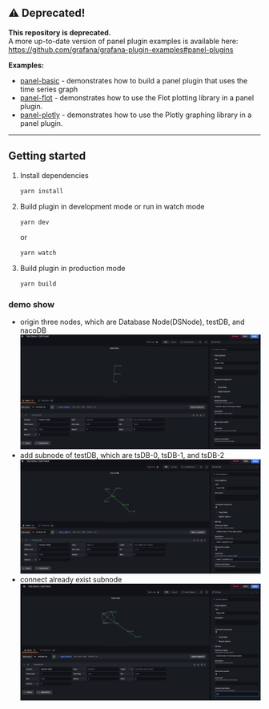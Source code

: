 ## ⚠️ Deprecated!

**This repository is deprecated.** <br />
A more up-to-date version of panel plugin examples is available here: https://github.com/grafana/grafana-plugin-examples#panel-plugins

**Examples:**
- [panel-basic](https://github.com/grafana/grafana-plugin-examples/blob/main/examples/panel-basic) - demonstrates how to build a panel plugin that uses the time series graph
- [panel-flot](https://github.com/grafana/grafana-plugin-examples/blob/main/examples/panel-flot) - demonstrates how to use the Flot plotting library in a panel plugin.
- [panel-plotly](https://github.com/grafana/grafana-plugin-examples/blob/main/examples/panel-plotly) - demonstrates how to use the Plotly graphing library in a panel plugin.

---

## Getting started

1. Install dependencies

   ```bash
   yarn install
   ```

2. Build plugin in development mode or run in watch mode

   ```bash
   yarn dev
   ```

   or

   ```bash
   yarn watch
   ```

3. Build plugin in production mode

   ```bash
   yarn build
   ```

### demo show
- origin three nodes, which are Database Node(DSNode), testDB, and nacoDB
![image](https://github.com/EJaro00/CapSP3-JaegerGrafana-Plugin/blob/Maiqi/d-3-test-plugin/IMG/1.png)
- add subnode of testDB, which are tsDB-0, tsDB-1, and tsDB-2
![image](https://github.com/EJaro00/CapSP3-JaegerGrafana-Plugin/blob/Maiqi/d-3-test-plugin/IMG/2.png)
- connect already exist subnode
![image](https://github.com/EJaro00/CapSP3-JaegerGrafana-Plugin/blob/Maiqi/d-3-test-plugin/IMG/3.png)
